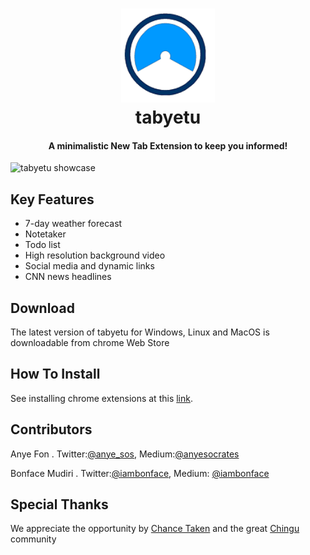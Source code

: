 <h1 align="center">
<img src = "128x128.png" alt = "tabyetu logo" width = "150" height = "150">
<br>
tabyetu
<br>
</h1>

<h4 align="center">A minimalistic New Tab Extension to keep you informed!</h4>


<img src = "project-img.gif" alt = "tabyetu showcase" width = "1200" height = "auto">

## Key Features
+ 7-day weather forecast
+ Notetaker
+ Todo list
+ High resolution background video
+ Social media and dynamic links
+ CNN news headlines

## Download
The latest version of tabyetu for Windows, Linux and MacOS is downloadable from chrome Web Store

## How To Install
See installing chrome extensions at this [link](https://support.google.com/chrome_webstore/answer/2664769?hl=en).

## Contributors

Anye Fon .  Twitter:[@anye_sos](https://twitter.com/anye_sos), Medium:[@anyesocrates](https://medium.com/@anyesocrates)

Bonface Mudiri . Twitter:[@iambonface](https://twitter.com/iambonface), Medium: [@iambonface](https://medium.com/@iambonface)


## Special Thanks
We appreciate the opportunity by [Chance Taken](https://medium.com/@tropicalchancer) and the great [Chingu ](https://chingu-cohorts.github.io/chingu-directory/) community
